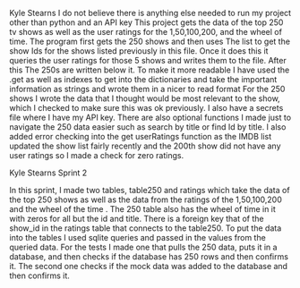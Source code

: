 Kyle Stearns
I do not believe there is anything else needed to run my project other than python and an API key
This project gets the data of the top 250 tv shows as well as the user ratings for the 1,50,100,200, and the wheel of time. The program first gets the 250 shows and then uses 
The list to get the show Ids for the shows listed previously in this file. Once it does this it queries the user ratings for those 5 shows and writes them to the file. After this
The 250s are written below it. To make it more readable I have used the .get as well as indexes to get into the dictionaries and take the important information as strings and wrote them in a nicer to read format
For the 250 shows I wrote the data that I thought would be most relevant to the show, which I checked to make sure this was ok previously. 
I also have a secrets file where I have my API key. 
There are also optional functions I made just to navigate the 250 data easier such as search by title or find Id by title. 
I also added error checking into the get userRatings function as the IMDB list updated the show list fairly recently and the 200th show did not have any user ratings so I made a check for zero ratings.

Kyle Stearns Sprint 2

In this sprint, I made two tables, table250 and ratings which take the data of the top 250 shows as well as the data from the ratings of the 1,50,100,200 and the wheel of the time . The 250 table also has the wheel of time in it with zeros for all but the id and title. There is a foreign key that of the show_id in the ratings table that connects to the table250. To put the data into the tables I used sqlite queries and passed in the values from the queried data. For the tests I made one that pulls the 250 data, puts it in a database, and then checks if the database has 250 rows and then confirms it. The second one checks if the mock data was added to the database and then confirms it.
